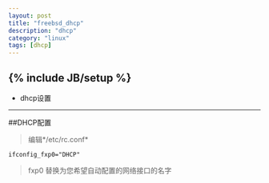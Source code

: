 ```yaml
---
layout: post
title: "freebsd_dhcp"
description: "dhcp"
category: "linux"
tags: [dhcp]
---
```

{% include JB/setup %}
---

*	dhcp设置

---

##DHCP配置
>	编辑*/etc/rc.conf*
>
	ifconfig_fxp0="DHCP"
>	fxp0 替换为您希望自动配置的网络接口的名字
